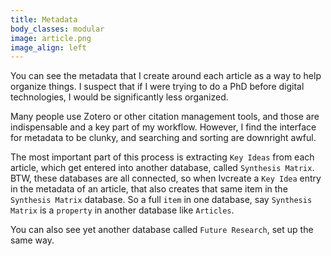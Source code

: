 ```yaml
---
title: Metadata
body_classes: modular
image: article.png
image_align: left
---
```



You can see the metadata that I create around each article as a way to help organize things. I suspect that if I were trying to do a PhD before digital technologies, I would be significantly less organized.

Many people use Zotero or other citation management tools, and those are indispensable and a key part of my workflow. However, I find the interface for metadata to be clunky, and searching and sorting are downright awful.

The most important part of this process is extracting `Key Ideas` from each article, which get entered into another database, called `Synthesis Matrix`. BTW, these databases are all connected, so when Ivcreate a `Key Idea` entry in the metadata of an article, that also creates that same item in the `Synthesis Matrix` database. So a full `item` in one database, say `Synthesis Matrix` is a `property` in another database like `Articles`.

You can also see yet another database called `Future Research`, set up the same way.
